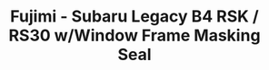 ---
layout: product
title: "Fujimi - Subaru Legacy B4 RSK / RS30 w/Window Frame Masking Seal"
price: "TBA" 
desc: "N/A"
img_path: "/assets/img/FU039329.webp"
brand: "N/A"
available: false
special_offer: false
new: false
soon: false
cat: "010000"
subcat: "013100"
subsubcat: "0N/A"
sifra: "FU039329"
popular: false
spec: false
---